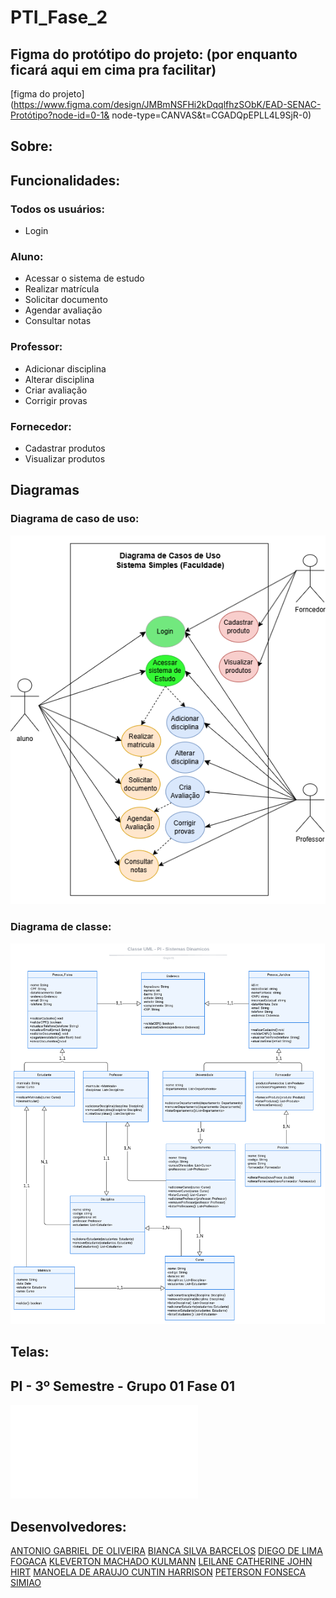 # PTI_Fase_2
## Figma do protótipo do projeto: (por enquanto ficará aqui em cima pra facilitar)
[figma do projeto](https://www.figma.com/design/JMBmNSFHi2kDqqlfhzSObK/EAD-SENAC-Protótipo?node-id=0-1&
node-type=CANVAS&t=CGADQpEPLL4L9SjR-0)

## Sobre:

## Funcionalidades:

### Todos os usuários:
* Login 

### Aluno:
* Acessar o sistema de estudo
* Realizar matrícula
* Solicitar documento
* Agendar avaliação
* Consultar notas

### Professor:
* Adicionar disciplina
* Alterar disciplina
* Criar avaliação
* Corrigir provas

### Fornecedor:
* Cadastrar produtos
* Visualizar produtos

## Diagramas
### Diagrama de caso de uso:
![Diagrama de caso de uso](img/diagrama-de-caso-de-uso.png)

### Diagrama de classe:
![Diagrama de classe](img/diagrama-de-classe.png)

## Telas:

## PI - 3º Semestre - Grupo 01 Fase 01
![Documentação Fase 1 - Primeira entrega](file/PI%20-%203º%20Semestre%20-%20Grupo%2001%20Fase%2001.pdf)

## Desenvolvedores:
[ANTONIO GABRIEL DE OLIVEIRA](#)
[BIANCA SILVA BARCELOS](#)
[DIEGO DE LIMA FOGACA](https://github.com/DiFogaca)
[KLEVERTON MACHADO KULMANN](#)
[LEILANE CATHERINE JOHN HIRT](https://github.com/leilanehirt)
[MANOELA DE ARAUJO CUNTIN HARRISON](#)
[PETERSON FONSECA SIMIAO](#)
